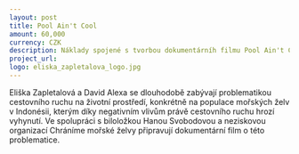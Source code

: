 ```yaml
---
layout: post
title: Pool Ain't Cool
amount: 60,000
currency: CZK
description: Náklady spojené s tvorbou dokumentárníh filmu Pool Ain't Cool
project_url: 
logo: eliska_zapletalova_logo.jpg
---
```

Eliška Zapletalová a David Alexa se dlouhodobě zabývají problematikou cestovního ruchu na životní prostředí, konkrétně na populace mořských želv v Indonésii, kterým díky negativním vlivům právě cestovního ruchu hrozí vyhynutí. Ve spolupráci s biloložkou Hanou
Svobodovou a neziskovou organizací Chráníme mořské želvy připravují dokumentární film o této problematice.



